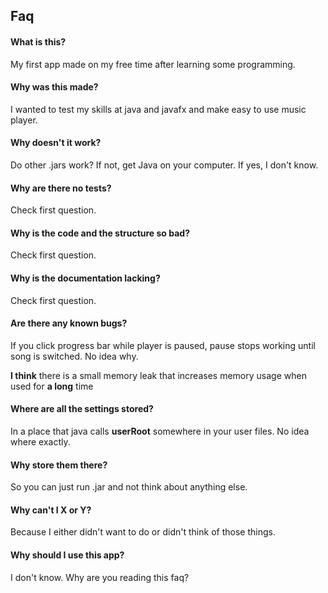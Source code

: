 ## Faq

#### What is this?

My first app made on my free time after learning some programming.

#### Why was this made?

I wanted to test my skills at java and javafx and make easy to use music player.

#### Why doesn't it work?

Do other .jars work? If not, get Java on your computer. If yes, I don't know.

#### Why are there no tests?

Check first question.

#### Why is the code and the structure so bad?

Check first question.

#### Why is the documentation lacking?

Check first question.

#### Are there any known bugs?

If you click progress bar while player is paused, pause stops working until song is switched. No idea why. 

**I think** there is a small memory leak that increases memory usage when used for **a long** time

#### Where are all the settings stored?

In a place that java calls **userRoot** somewhere in your user files. No idea where exactly.

#### Why store them there?

So you can just run .jar and not think about anything else.

#### Why can't I X or Y?

Because I either didn't want to do or didn't think of those things.

#### Why should I use this app?

I don't know. Why are you reading this faq?